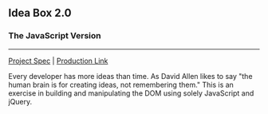 ## Idea Box 2.0
### The JavaScript Version

---

[Project Spec](https://github.com/turingschool/curriculum/blob/master/source/projects/revenge_of_idea_box.markdown) | [Production Link](https://ideas-js.herokuapp.com/)

Every developer has more ideas than time. As David Allen likes to say "the human brain is for creating ideas, not remembering them."
This is an exercise in building and manipulating the DOM using solely JavaScript and jQuery.

